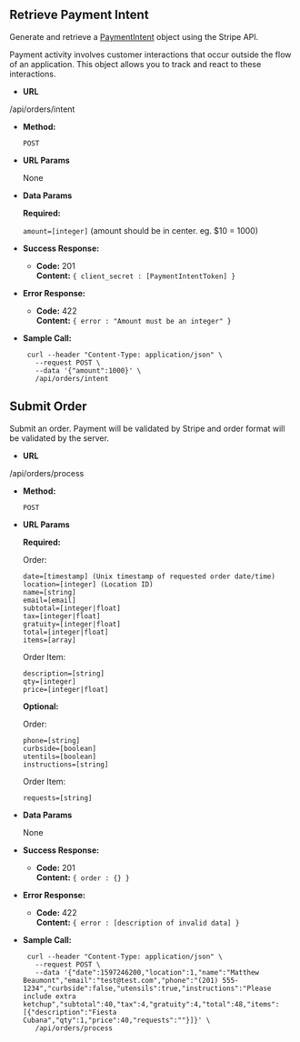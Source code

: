 **Retrieve Payment Intent**
----
Generate and retrieve a [PaymentIntent](https://stripe.com/docs/api/payment_intents) object using the Stripe API. 

Payment activity involves customer interactions that occur outside the flow of an application. This object allows you to track and react to these interactions.

* **URL**

/api/orders/intent

* **Method:**

  `POST`
  
*  **URL Params**

   None

* **Data Params**

  **Required:**
   
     `amount=[integer]` (amount should be in center. eg. $10 = 1000)

* **Success Response:**

  * **Code:** 201 <br />
    **Content:** `{ client_secret : [PaymentIntentToken] }`

* **Error Response:**

  * **Code:** 422 <br />
    **Content:** `{ error : "Amount must be an integer" }`
 
* **Sample Call:**

  ```
   curl --header "Content-Type: application/json" \
     --request POST \
     --data '{"amount":1000}' \
     /api/orders/intent
  ```

**Submit Order**
----
Submit an order. Payment will be validated by Stripe and order format will be validated by the server.

* **URL**

/api/orders/process

* **Method:**

  `POST`
  
*  **URL Params**

   **Required:**
   
   Order:
   ````
   date=[timestamp] (Unix timestamp of requested order date/time)
   location=[integer] (Location ID)
   name=[string]
   email=[email]
   subtotal=[integer|float]
   tax=[integer|float]
   gratuity=[integer|float]
   total=[integer|float]
   items=[array]
   ````
   
   Order Item:
   ````
   description=[string]
   qty=[integer]
   price=[integer|float]
   ````
   
   **Optional:**
      
      Order:
      ````
      phone=[string] 
      curbside=[boolean]
      utentils=[boolean]
      instructions=[string]
      ````
      Order Item:
      ````
      requests=[string]
      ````

* **Data Params**

  None

* **Success Response:**

  * **Code:** 201 <br />
    **Content:** `{ order : {} }`

* **Error Response:**

  * **Code:** 422 <br />
    **Content:** `{ error : [description of invalid data] }`
 
* **Sample Call:**

  ```
   curl --header "Content-Type: application/json" \
     --request POST \
     --data '{"date":1597246200,"location":1,"name":"Matthew Beaumont","email":"test@test.com","phone":"(201) 555-1234","curbside":false,"utensils":true,"instructions":"Please include extra ketchup","subtotal":40,"tax":4,"gratuity":4,"total":48,"items":[{"description":"Fiesta Cubana","qty":1,"price":40,"requests":""}]}' \
     /api/orders/process
  ```